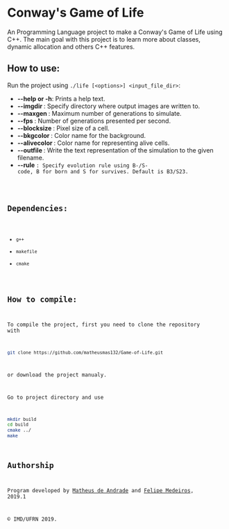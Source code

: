 # Conway's Game of Life

An Programming Language project to make a Conway's Game of Life using C++. The main goal with this project is to learn more about classes, dynamic allocation and others C++ features.

## How to use:
Run the project using `./life [<options>] <input_file_dir>`:
* **--help or -h**: Prints a help text.
* **--imgdir <path>**: Specify directory where output images are written to.
* **--maxgen <num>**: Maximum number of generations to simulate.
* **--fps <num>**: Number of generations presented per second.
* **--blocksize <num>**: Pixel size of a cell.
* **--bkgcolor <color>**: Color name for the background.
* **--alivecolor <color>**: Color name for representing alive cells.
* **--outfile <filename>**: Write the text representation of the simulation to the given filename.
* **--rule <code>**: Specify evolution rule using B-/S- code, B for born and S for survives. Default is B3/S23.

## Dependencies:
* `g++`
* `makefile`
* `cmake`

## How to compile:
To compile the project, first you need to clone the repository with

```bash
git clone https://github.com/matheusmas132/Game-of-Life.git
```

or download the project manualy.

Go to project directory and use

```bash
mkdir build
cd build
cmake ../
make
```

## Authorship
Program developed by [Matheus de Andrade](https://github.com/matheusmas132) and [Felipe Medeiros](https://github.com/felipecolares22), 2019.1

&copy; IMD/UFRN 2019.